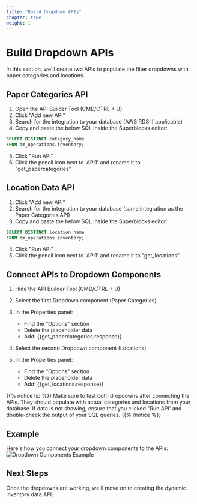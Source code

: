 ```yaml
---
title: "Build Dropdown APIs"
chapter: true
weight: 1
---
```


# Build Dropdown APIs

In this section, we'll create two APIs to populate the filter dropdowns with paper categories and locations.

## Paper Categories API

1. Open the API Builder Tool (CMD/CTRL + U)
2. Click "Add new API"
3. Search for the integration to your database (AWS RDS if applicable)
4. Copy and paste the below SQL inside the Superblocks editor:

```sql
SELECT DISTINCT category_name
FROM dm_operations.inventory;
```

5. Click "Run API"
6. Click the pencil icon next to 'API1' and rename it to "get_papercategories"

## Location Data API

1. Click "Add new API"
2. Search for the integration to your database (same integration as the Paper Categories API)
3. Copy and paste the below SQL inside the Superblocks editor:

```sql
SELECT DISTINCT location_name
FROM dm_operations.inventory;
```

4. Click "Run API"
5. Click the pencil icon next to 'API1' and rename it to "get_locations"

## Connect APIs to Dropdown Components

1. Hide the API Builder Tool (CMD/CTRL + U)
2. Select the first Dropdown component (Paper Categories)
3. In the Properties panel:

   - Find the "Options" section
   - Delete the placeholder data
   - Add: {{get_papercategories.response}}

4. Select the second Dropdown component (Locations)
5. In the Properties panel:
   - Find the "Options" section
   - Delete the placeholder data
   - Add: {{get_locations.response}}

{{% notice tip %}}
Make sure to test both dropdowns after connecting the APIs. They should populate with actual categories and locations from your database. If data is not showing, ensure that you clicked "Run API' and double-check the output of your SQL queries.
{{% /notice %}}

## Example

Here's how you connect your dropdown components to the APIs:
![Dropdown Components Example](/images/gifs/dropdown-api-example.gif)

## Next Steps

Once the dropdowns are working, we'll move on to creating the dynamic inventory data API.
